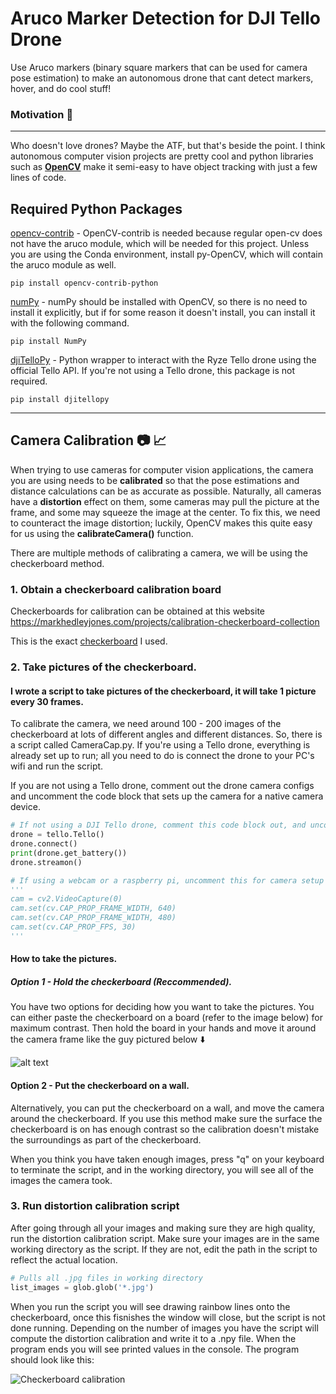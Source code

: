 # Aruco Marker Detection for DJI Tello Drone
Use Aruco markers (binary square markers that can be used for camera pose estimation) to make an autonomous drone that cant detect markers, hover, and do cool stuff!
 
### Motivation :rocket:
------------------
Who doesn't love drones? Maybe the ATF, but that's beside the point. I  think autonomous computer vision projects are pretty cool and python libraries such as [**OpenCV**](https://docs.opencv.org/4.x/) make it semi-easy to have object tracking with just a few lines of code.

## Required Python Packages

[opencv-contrib](https://pypi.org/project/opencv-contrib-python/) - OpenCV-contrib is needed because regular open-cv does not have the aruco module, which will be needed for this project. Unless you are using the Conda environment, install py-OpenCV, which will contain the aruco module as well.

```
pip install opencv-contrib-python
```

[numPy](https://pypi.org/project/numpy/) - numPy should be installed with OpenCV, so there is no need to install it explicitly, but if for some reason it doesn't install, you can install it with the following command.

 ```
 pip install NumPy
 ```
 
[djiTelloPy](https://djitellopy.readthedocs.io/en/latest/tello/) - Python wrapper to interact with the Ryze Tello drone using the official Tello API. If you're not using a Tello drone, this package is not required.

 ```
pip install djitellopy
 ```

---------------------
## Camera Calibration 📷 📈

When trying to use cameras for computer vision applications, the camera you are using needs to be **calibrated** so that the pose estimations and distance calculations can be as accurate as possible. Naturally, all cameras have a **distortion** effect on them, some cameras may pull the picture at the frame, and some may squeeze the image at the center. To fix this, we need to counteract the image distortion; luckily, OpenCV makes this quite easy for us using the **calibrateCamera()** function.

There are multiple methods of calibrating a camera, we will be using the checkerboard method.

### 1. Obtain a checkerboard calibration board
Checkerboards for calibration can be obtained at this website https://markhedleyjones.com/projects/calibration-checkerboard-collection

This is the exact [checkerboard](https://raw.githubusercontent.com/MarkHedleyJones/markhedleyjones.github.io/master/media/calibration-checkerboard-collection/Checkerboard-A4-25mm-10x7.pdf) I used.

### 2. Take pictures of the checkerboard.
#### I wrote a script to take pictures of the checkerboard, it will take 1 picture every 30 frames.

To calibrate the camera, we need around 100 - 200 images of the checkerboard at lots of different angles and different distances. So, there is a script called CameraCap.py. If you're using a Tello drone, everything is already set up to run; all you need to do is connect the drone to your PC's wifi and run the script.

If you are not using a Tello drone, comment out the drone camera configs and uncomment the code block that sets up the camera for a native camera device.


```python
# If not using a DJI Tello drone, comment this code block out, and uncomment code below
drone = tello.Tello()
drone.connect()
print(drone.get_battery())
drone.streamon()

# If using a webcam or a raspberry pi, uncomment this for camera setup
'''
cam = cv2.VideoCapture(0)
cam.set(cv.CAP_PROP_FRAME_WIDTH, 640)
cam.set(cv.CAP_PROP_FRAME_WIDTH, 480)
cam.set(cv.CAP_PROP_FPS, 30)
'''

```

#### How to take the pictures.

##### Option 1 - Hold the checkerboard (Reccommended).

You have two options for deciding how you want to take the pictures. You can either paste the checkerboard on a board (refer to the image below) for maximum contrast. Then hold the board in your hands and move it around the camera frame like the guy pictured below ⬇️

![alt text](https://miro.medium.com/max/1280/1*Ms8XcIR_dNDs0GKGJHSE3g.png)

#### Option 2 - Put the checkerboard on a wall.

Alternatively, you can put the checkerboard on a wall, and move the camera around the checkerboard. If you use this method make sure the surface the checkerboard is on has enough contrast so the calibration doesn't mistake the surroundings as part of the checkerboard.


When you think you have taken enough images, press "q" on your keyboard to terminate the script, and in the working directory, you will see all of the images the camera took.

### 3. Run distortion calibration script

After going through all your images and making sure they are high quality, run the distortion calibration script. Make sure your images are in the same working directory as the script. If they are not, edit the path in the script to reflect the actual location.

```python
# Pulls all .jpg files in working directory
list_images = glob.glob('*.jpg')
```

When you run the script you will see drawing rainbow lines onto the checkerboard, once this fisnishes the window will close, but the script is not done running. Depending on the number of images you have the script will compute the distortion calibration and write it to a .npy file. When the program ends you will see printed values in the console. The program should look like this:

![Checkerboard calibration](https://i.ibb.co/jZzKFZ3/elJx1-50.jpg)


